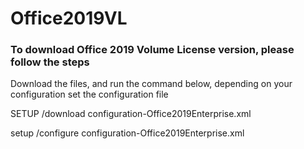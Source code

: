 # Office2019VL

### To download Office 2019 Volume License version, please follow the steps 

Download the files, and run the command below, depending on your configuration set the configuration file

SETUP /download configuration-Office2019Enterprise.xml

setup /configure configuration-Office2019Enterprise.xml

